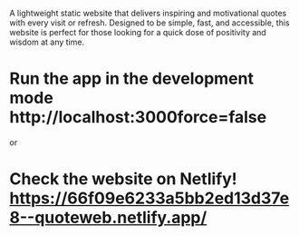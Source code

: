 A lightweight static website that delivers inspiring and motivational quotes with every visit or refresh. Designed to be simple, fast, and accessible, this website is perfect for those looking for a quick dose of positivity and wisdom at any time.

# Run the app in the development mode http://localhost:3000force=false

or

# Check the website on Netlify! https://66f09e6233a5bb2ed13d37e8--quoteweb.netlify.app/
